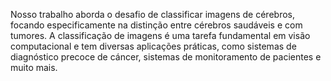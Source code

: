 Nosso trabalho aborda o desafio de classificar imagens de cérebros, focando especificamente na distinção entre cérebros
saudáveis e com tumores. A classificação de imagens é uma tarefa fundamental em visão computacional e tem diversas aplicações práticas, como sistemas de diagnóstico precoce
de cáncer, sistemas de monitoramento de pacientes e muito mais.
